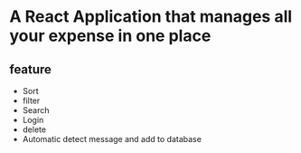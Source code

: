# A React Application that manages all your expense in one place
## feature
  * Sort
  * filter
  * Search
  * Login
  * delete
  * Automatic detect message and add to database


    
